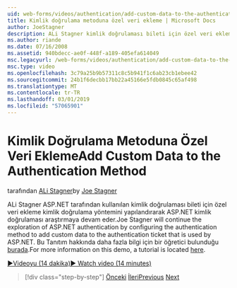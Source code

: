 ```yaml
---
uid: web-forms/videos/authentication/add-custom-data-to-the-authentication-method
title: Kimlik doğrulama metoduna özel veri ekleme | Microsoft Docs
author: JoeStagner
description: ALi Stagner kimlik doğrulaması bileti için özel veri ekleme kimlik doğrulama yöntemini yapılandırarak ASP.NET kimlik doğrulaması araştırmaya devam eder...
ms.author: riande
ms.date: 07/16/2008
ms.assetid: 940bdecc-ae0f-448f-a189-405efa614049
msc.legacyurl: /web-forms/videos/authentication/add-custom-data-to-the-authentication-method
msc.type: video
ms.openlocfilehash: 3c79a25b9b57311c8c5b941f1c6ab23cb1ebee42
ms.sourcegitcommit: 24b1f6decbb17bb22a45166e5fdb0845c65af498
ms.translationtype: MT
ms.contentlocale: tr-TR
ms.lasthandoff: 03/01/2019
ms.locfileid: "57065901"
---
```

<a name="add-custom-data-to-the-authentication-method"></a><span data-ttu-id="1620e-103">Kimlik Doğrulama Metoduna Özel Veri Ekleme</span><span class="sxs-lookup"><span data-stu-id="1620e-103">Add Custom Data to the Authentication Method</span></span>
====================
<span data-ttu-id="1620e-104">tarafından [ALi Stagner](https://github.com/JoeStagner)</span><span class="sxs-lookup"><span data-stu-id="1620e-104">by [Joe Stagner](https://github.com/JoeStagner)</span></span>

<span data-ttu-id="1620e-105">ALi Stagner ASP.NET tarafından kullanılan kimlik doğrulaması bileti için özel veri ekleme kimlik doğrulama yöntemini yapılandırarak ASP.NET kimlik doğrulaması araştırmaya devam eder.</span><span class="sxs-lookup"><span data-stu-id="1620e-105">Joe Stagner will continue the exploration of ASP.NET authentication by configuring the authentication method to add custom data to the authentication ticket that is used by ASP.NET.</span></span> <span data-ttu-id="1620e-106">Bu Tanıtım hakkında daha fazla bilgi için bir öğretici bulunduğu [burada](../../overview/older-versions-security/introduction/forms-authentication-configuration-and-advanced-topics-vb.md).</span><span class="sxs-lookup"><span data-stu-id="1620e-106">For more information on this demo, a tutorial is located [here](../../overview/older-versions-security/introduction/forms-authentication-configuration-and-advanced-topics-vb.md).</span></span>

[<span data-ttu-id="1620e-107">&#9654;Videoyu (14 dakika)</span><span class="sxs-lookup"><span data-stu-id="1620e-107">&#9654; Watch video (14 minutes)</span></span>](https://channel9.msdn.com/Blogs/ASP-NET-Site-Videos/add-custom-data-to-the-authentication-method)

> [!div class="step-by-step"]
> <span data-ttu-id="1620e-108">[Önceki](forms-login-custom-key-configuration.md)
> [İleri](use-custom-principal-objects.md)</span><span class="sxs-lookup"><span data-stu-id="1620e-108">[Previous](forms-login-custom-key-configuration.md)
[Next](use-custom-principal-objects.md)</span></span>
